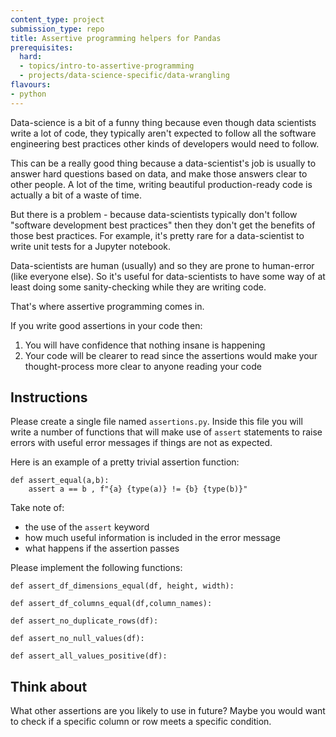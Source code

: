 ```yaml
---
content_type: project
submission_type: repo
title: Assertive programming helpers for Pandas
prerequisites:
  hard: 
  - topics/intro-to-assertive-programming
  - projects/data-science-specific/data-wrangling
flavours:
- python
---
```


Data-science is a bit of a funny thing because even though data scientists write a lot of code, they typically aren't expected to follow all the software engineering best practices other kinds of developers would need to follow. 

This can be a really good thing because a data-scientist's job is usually to answer hard questions based on data, and make those answers clear to other people. A lot of the time, writing beautiful production-ready code is actually a bit of a waste of time.

But there is a problem - because data-scientists typically don't follow "software development best practices" then they don't get the benefits of those best practices.  For example, it's pretty rare for a data-scientist to write unit tests for a Jupyter notebook.

Data-scientists are human (usually) and so they are prone to human-error (like everyone else). So it's useful for data-scientists to have some way of at least doing some sanity-checking while they are writing code. 

That's where assertive programming comes in.

If you write good assertions in your code then:

1. You will have confidence that nothing insane is happening
2. Your code will be clearer to read since the assertions would make your thought-process more clear to anyone reading your code 

## Instructions

Please create a single file named `assertions.py`.  Inside this file you will write a number of functions that will make use of `assert` statements to raise errors with useful error messages if things are not as expected.

Here is an example of a pretty trivial assertion function:

```
def assert_equal(a,b):
    assert a == b , f"{a} {type(a)} != {b} {type(b)}"
```

Take note of:
- the use of the `assert` keyword
- how much useful information is included in the error message
- what happens if the assertion passes



Please implement the following functions:

```
def assert_df_dimensions_equal(df, height, width):

def assert_df_columns_equal(df,column_names):

def assert_no_duplicate_rows(df):

def assert_no_null_values(df):

def assert_all_values_positive(df):
```

## Think about

What other assertions are you likely to use in future? Maybe you would want to check if a specific column or row meets a specific condition.
